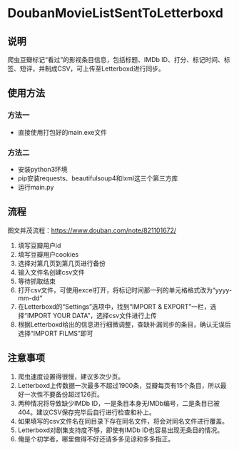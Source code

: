 # DoubanMovieListSentToLetterboxd

## 说明
爬虫豆瓣标记“看过”的影视条目信息，包括标题、IMDb ID、打分、标记时间、标签、短评，并制成CSV，可上传至Letterboxd进行同步。

## 使用方法
### 方法一
- 直接使用打包好的main.exe文件
### 方法二
- 安装python3环境
- pip安装requests、beautifulsoup4和lxml这三个第三方库
- 运行main.py

## 流程
图文并茂流程：https://www.douban.com/note/821101672/
1. 填写豆瓣用户id
2. 填写豆瓣用户cookies
3. 选择对第几页到第几页进行备份
4. 输入文件名创建csv文件
5. 等待抓取结束
6. 打开csv文件，可使用excel打开，将标记时间那一列的单元格格式改为“yyyy-mm-dd”
7. 在Letterboxd的“Settings”选项中，找到“IMPORT & EXPORT”一栏，选择“IMPORT YOUR DATA”，选择csv文件进行上传
8. 根据Letterboxd给出的信息进行细微调整，查缺补漏同步的条目，确认无误后选择“IMPORT FILMS”即可

## 注意事项
1. 爬虫速度设置得很慢，建议多次少页。
2. Letterboxd上传数据一次最多不超过1900条，豆瓣每页有15个条目，所以最好一次性不要备份超过126页。
3. 两种情况将导致缺少IMDb ID，一是条目本身无IMDb编号，二是条目已被404。建议CSV保存完毕后自行进行检查和补上。
4. 如果填写的csv文件名在同目录下存在同名文件，将会对同名文件进行覆盖。
5. Letterboxd对剧集支持度不够，即使有IMDb ID也容易出现无条目的情况。
6. 俺是个初学者，哪里做得不好还请多多见谅和多多指正。
